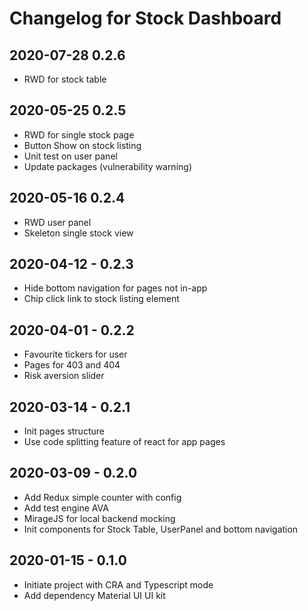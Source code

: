 # Changelog for Stock Dashboard

## 2020-07-28 0.2.6

- RWD for stock table

## 2020-05-25 0.2.5

- RWD for single stock page
- Button Show on stock listing
- Unit test on user panel
- Update packages (vulnerability warning)

## 2020-05-16 0.2.4

- RWD user panel
- Skeleton single stock view

## 2020-04-12 - 0.2.3

- Hide bottom navigation for pages not in-app
- Chip click link to stock listing element

## 2020-04-01 - 0.2.2

- Favourite tickers for user
- Pages for 403 and 404
- Risk aversion slider

## 2020-03-14 - 0.2.1

- Init pages structure
- Use code splitting feature of react for app pages

## 2020-03-09 - 0.2.0

- Add Redux simple counter with config
- Add test engine AVA
- MirageJS for local backend mocking
- Init components for Stock Table, UserPanel and bottom navigation

## 2020-01-15 - 0.1.0

- Initiate project with CRA and Typescript mode
- Add dependency Material UI UI kit
